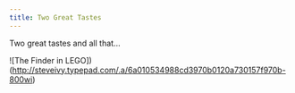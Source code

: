 ```yaml
---
title: Two Great Tastes
---
```


Two great tastes and all that...

![The Finder in LEGO])(http://steveivy.typepad.com/.a/6a010534988cd3970b0120a730157f970b-800wi)
